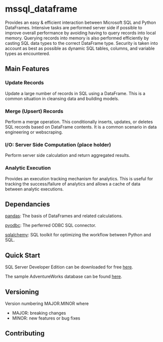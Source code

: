 # mssql_dataframe
Provides an easy & efficient interaction between Microsoft SQL and Python DataFrames. Intensive tasks are performed server side if possible to improve overall performance by avoiding having to query records into local memory. Querying
records into memory is also performed efficiently by casting SQL data types to the correct DataFrame type. Security
is taken into account as best as possible as dynamic SQL tables, columns, and variable types as encountered.


## Main Features

### Update Records

Update a large number of records in SQL using a DataFrame. This is a common situation in cleansing data and building models.

### Merge (Upsert) Records

Perform a merge operation. This conditionally inserts, updates, or deletes SQL records based on DataFrame contents. It is a common scenario in data engineering or webscraping.

### I/O: Server Side Computation (place holder)

Perform server side calculation and return aggregated results.

### Analytic Execution

Provides an execution tracking mechanism for analytics. This is useful for tracking the success/failure of analytics and allows a cache of data between analytic executions.

## Dependancies
[pandas](https://pandas.pydata.org/): The basis of DataFrames and related calculations.

[pyodbc](https://docs.microsoft.com/en-us/sql/connect/python/pyodbc/python-sql-driver-pyodbc?view=sql-server-ver15): The perferred ODBC SQL connector.

[sqlalchemy](https://www.sqlalchemy.org/): SQL toolkit for optimizing the workflow between Python and SQL.

## Quick Start

SQL Server Developer Edition can be downloaded for free [here](https://www.microsoft.com/en-us/sql-server/sql-server-downloads).

The sample AdventureWorks database can be found [here](https://docs.microsoft.com/en-us/sql/samples/adventureworks-install-configure?view=sql-server-ver15&tabs=ssms).

## Versioning

Version numbering MAJOR.MINOR where
- MAJOR: breaking changes
- MINOR: new features or bug fixes

## Contributing